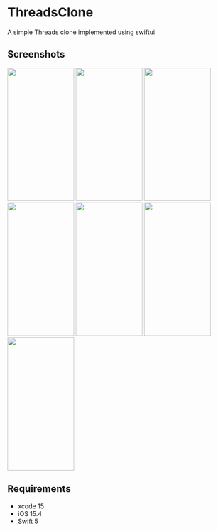 # ThreadsClone
A simple Threads clone implemented using swiftui
## Screenshots
<Img width=150 height=300 src="https://github.com/omarthamri/ThreadsClone/assets/39087448/5fcac08e-087f-464a-b314-5c7a0d77a63d"> <Img width=150 height=300 src="https://github.com/omarthamri/ThreadsClone/assets/39087448/344e1d01-cb32-415a-a99b-cc4e49e8e4b1"> <Img width=150 height=300 src="https://github.com/omarthamri/ThreadsClone/assets/39087448/64e1e231-997e-4ece-b5f3-1bf2f78069e7"> <Img width=150 height=300 src="https://github.com/omarthamri/ThreadsClone/assets/39087448/dea9627f-b5e8-4c2a-9af9-d179cc16e0e6"> <Img width=150 height=300 src="https://github.com/omarthamri/ThreadsClone/assets/39087448/b9c5170b-4bfd-41e3-848c-17010081245d"> <Img width=150 height=300 src="https://github.com/omarthamri/ThreadsClone/assets/39087448/1ebc854f-072a-4c29-ac66-1fd0493cfae4"> <Img width=150 height=300 src="https://github.com/omarthamri/ThreadsClone/assets/39087448/b8330968-81d6-4acd-b90d-d51d689bc40b">

## Requirements
* xcode 15
* iOS 15.4
* Swift 5
